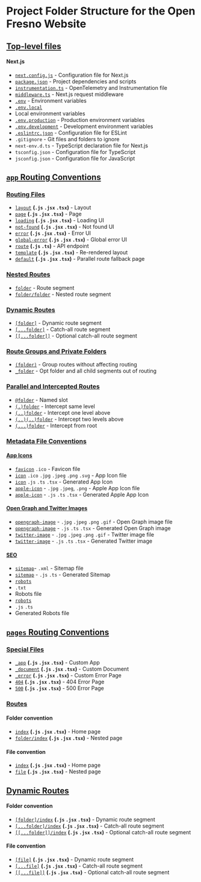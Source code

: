 # Project Folder Structure for the Open Fresno Website

## [Top-level files](https://nextjs.org/docs/getting-started/project-structure#top-level-files)

#### Next.js

- [`next.config.js`](https://nextjs.org/docs/app/api-reference/next-config-js) - Configuration file for Next.js
- [`package.json`](https://nextjs.org/docs/getting-started/installation#manual-installation) - Project dependencies and scripts
- [`instrumentation.ts`](https://nextjs.org/docs/app/building-your-application/optimizing/instrumentation) - OpenTelemetry and Instrumentation file
- [`middleware.ts`](https://nextjs.org/docs/app/building-your-application/routing/middleware) - Next.js request middleware
- [`.env`](https://nextjs.org/docs/app/building-your-application/configuring/environment-variables) - Environment variables
- [`.env.local`](https://nextjs.org/docs/app/building-your-application/configuring/environment-variables)
- Local environment variables
- [`.env.production`](https://nextjs.org/docs/app/building-your-application/configuring/environment-variables) - Production environment variables
- [`.env.development`](https://nextjs.org/docs/app/building-your-application/configuring/environment-variables) - Development environment variables
- [`.eslintrc.json`](https://nextjs.org/docs/app/building-your-application/configuring/eslint) - Configuration file for ESLint
- `.gitignore` - Git files and folders to ignore
- `next-env.d.ts` - TypeScript declaration file for Next.js
- `tsconfig.json` - Configuration file for TypeScript
- `jsconfig.json` - Configuration file for JavaScript

## [`app` Routing Conventions](https://nextjs.org/docs/getting-started/project-structure#app-routing-conventions)

### [Routing Files](https://nextjs.org/docs/getting-started/project-structure#routing-files)

- [`layout`](https://nextjs.org/docs/app/api-reference/file-conventions/layout) **(`.js` `.jsx` `.tsx`)** - Layout
- [`page`](https://nextjs.org/docs/app/api-reference/file-conventions/page) **(`.js` `.jsx` `.tsx`)** - Page
- [`loading`](https://nextjs.org/docs/app/api-reference/file-conventions/loading) **(`.js` `.jsx` `.tsx`)** - Loading UI
- [`not-found`](https://nextjs.org/docs/app/api-reference/file-conventions/not-found) **(`.js` `.jsx` `.tsx`)** - Not found UI
- [`error`](https://nextjs.org/docs/app/api-reference/file-conventions/error) **(`.js` `.jsx` `.tsx`)** - Error UI
- [`global-error`](https://nextjs.org/docs/app/api-reference/file-conventions/error#global-errorjs) **(`.js` `.jsx` `.tsx`)** - Global error UI
- [`route`](https://nextjs.org/docs/app/api-reference/file-conventions/route) **(`.js` `.ts`)** - API endpoint
- [`template`](https://nextjs.org/docs/app/api-reference/file-conventions/template) **(`.js` `.jsx` `.tsx`)** - Re-rendered layout
- [`default`](https://nextjs.org/docs/app/api-reference/file-conventions/default) **(`.js` `.jsx` `.tsx`)** - Parallel route fallback page

### [Nested Routes](https://nextjs.org/docs/getting-started/project-structure#nested-routes)

- [`folder`](https://nextjs.org/docs/app/building-your-application/routing#route-segments) - Route segment
- [`folder/folder`](https://nextjs.org/docs/app/building-your-application/routing#nested-routes) - Nested route segment

### [Dynamic Routes](https://nextjs.org/docs/getting-started/project-structure#dynamic-routes)

- [`[folder]`](https://nextjs.org/docs/app/building-your-application/routing/dynamic-routes#convention) - Dynamic route segment
- [`[...folder]`](https://nextjs.org/docs/app/building-your-application/routing/dynamic-routes#catch-all-segments) - Catch-all route segment
- [`[[...folder]]`](https://nextjs.org/docs/app/building-your-application/routing/dynamic-routes#optional-catch-all-segments) - Optional catch-all route segment

### [Route Groups and Private Folders](https://nextjs.org/docs/getting-started/project-structure#route-groups-and-private-folders)

- [`(folder)`](https://nextjs.org/docs/app/building-your-application/routing/route-groups#convention) - Group routes without affecting routing
- [`_folder`](https://nextjs.org/docs/app/building-your-application/routing/colocation#private-folders) - Opt folder and all child segments out of routing

### [Parallel and Intercepted Routes](https://nextjs.org/docs/getting-started/project-structure#parallel-and-intercepted-routes)

- [`@folder`](https://nextjs.org/docs/app/building-your-application/routing/parallel-routes#convention) - Named slot
- [`(.)folder`](https://nextjs.org/docs/app/building-your-application/routing/intercepting-routes#convention) - Intercept same level
- [`(..)folder`](https://nextjs.org/docs/app/building-your-application/routing/intercepting-routes#convention) - Intercept one level above
- [`(..)(..)folder`](https://nextjs.org/docs/app/building-your-application/routing/intercepting-routes#convention) - Intercept two levels above
- [`(...)folder`](https://nextjs.org/docs/app/building-your-application/routing/intercepting-routes#convention) - Intercept from root

### [Metadata File Conventions](https://nextjs.org/docs/getting-started/project-structure#metadata-file-conventions)

#### [App Icons](https://nextjs.org/docs/getting-started/project-structure#app-icons)

- [`favicon`](https://nextjs.org/docs/app/api-reference/file-conventions/metadata/app-icons#favicon) `.ico` - Favicon file
- [`icon`](https://nextjs.org/docs/app/api-reference/file-conventions/metadata/app-icons#icon) `.ico` `.jpg` `.jpeg` `.png` `.svg` - App Icon file
- [`icon`](https://nextjs.org/docs/app/api-reference/file-conventions/metadata/app-icons#generate-icons-using-code-js-ts-tsx) `.js` `.ts` `.tsx` - Generated App Icon
- [`apple-icon`](https://nextjs.org/docs/app/api-reference/file-conventions/metadata/app-icons#apple-icon) - `.jpg` `.jpeg`, `.png` - Apple App Icon file
- [`apple-icon`](https://nextjs.org/docs/app/api-reference/file-conventions/metadata/app-icons#generate-icons-using-code-js-ts-tsx) - `.js` `.ts` `.tsx` - Generated Apple App Icon

#### [Open Graph and Twitter Images](https://nextjs.org/docs/getting-started/project-structure#open-graph-and-twitter-images)

- [`opengraph-image`](https://nextjs.org/docs/app/api-reference/file-conventions/metadata/opengraph-image#opengraph-image) - `.jpg` `.jpeg` `.png` `.gif` - Open Graph image file
- [`opengraph-image`](https://nextjs.org/docs/app/api-reference/file-conventions/metadata/opengraph-image#generate-images-using-code-js-ts-tsx) - `.js` `.ts` `.tsx` - Generated Open Graph image
- [`twitter-image`](https://nextjs.org/docs/app/api-reference/file-conventions/metadata/opengraph-image#twitter-image) - `.jpg` `.jpeg` `.png` `.gif` - Twitter image file
- [`twitter-image`](https://nextjs.org/docs/app/api-reference/file-conventions/metadata/opengraph-image#generate-images-using-code-js-ts-tsx) - `.js` `.ts` `.tsx` - Generated Twitter image

#### [SEO](https://nextjs.org/docs/getting-started/project-structure#seo)

- [`sitemap`](https://nextjs.org/docs/app/api-reference/file-conventions/metadata/sitemap#static-sitemapxml)- `.xml` - Sitemap file
- [`sitemap`](https://nextjs.org/docs/app/api-reference/file-conventions/metadata/sitemap#generate-a-sitemap) - `.js` `.ts` - Generated Sitemap
- [`robots`](https://nextjs.org/docs/app/api-reference/file-conventions/metadata/robots#static-robotstxt)
- `.txt`
- Robots file
- [`robots`](https://nextjs.org/docs/app/api-reference/file-conventions/metadata/robots#generate-a-robots-file)
- `.js` `.ts`
- Generated Robots file

## [`pages` Routing Conventions](https://nextjs.org/docs/getting-started/project-structure#pages-routing-conventions)

### [Special Files](https://nextjs.org/docs/getting-started/project-structure#special-files)

- [`_app`](https://nextjs.org/docs/pages/building-your-application/routing/custom-app) **(`.js` `.jsx` `.tsx`)** - Custom App
- [`_document`](https://nextjs.org/docs/pages/building-your-application/routing/custom-document) **(`.js` `.jsx` `.tsx`)** - Custom Document
- [`_error`](https://nextjs.org/docs/pages/building-your-application/routing/custom-error#more-advanced-error-page-customizing) **(`.js` `.jsx` `.tsx`)** - Custom Error Page
- [`404`](https://nextjs.org/docs/pages/building-your-application/routing/custom-error#404-page) **(`.js` `.jsx` `.tsx`)** - 404 Error Page
- [`500`](https://nextjs.org/docs/pages/building-your-application/routing/custom-error#500-page) **(`.js` `.jsx` `.tsx`)** - 500 Error Page

### [Routes](https://nextjs.org/docs/getting-started/project-structure#routes)

#### Folder convention

- [`index`](https://nextjs.org/docs/pages/building-your-application/routing/pages-and-layouts#index-routes) **(`.js` `.jsx` `.tsx`)** - Home page
- [`folder/index`](https://nextjs.org/docs/pages/building-your-application/routing/pages-and-layouts#index-routes) **(`.js` `.jsx` `.tsx`)** - Nested page

#### File convention

- [`index`](https://nextjs.org/docs/pages/building-your-application/routing/pages-and-layouts#index-routes) **(`.js` `.jsx` `.tsx`)** - Home page
- [`file`](https://nextjs.org/docs/pages/building-your-application/routing/pages-and-layouts) **(`.js` `.jsx` `.tsx`)** - Nested page

## [Dynamic Routes](https://nextjs.org/docs/getting-started/project-structure#dynamic-routes-1)

#### Folder convention

- [`[folder]/index`](https://nextjs.org/docs/pages/building-your-application/routing/dynamic-routes) **(`.js` `.jsx` `.tsx`)** - Dynamic route segment
- [`[...folder]/index`](https://nextjs.org/docs/pages/building-your-application/routing/dynamic-routes#catch-all-segments) **(`.js` `.jsx` `.tsx`)** - Catch-all route segment
- [`[[...folder]]/index`](https://nextjs.org/docs/pages/building-your-application/routing/dynamic-routes#optional-catch-all-segments) **(`.js` `.jsx` `.tsx`)** - Optional catch-all route segment

#### File convention

- [`[file]`](https://nextjs.org/docs/pages/building-your-application/routing/dynamic-routes) **(`.js` `.jsx` `.tsx`)** - Dynamic route segment
- [`[...file]`](https://nextjs.org/docs/pages/building-your-application/routing/dynamic-routes#catch-all-segments) **(`.js` `.jsx` `.tsx`)** - Catch-all route segment
- [`[[...file]]`](https://nextjs.org/docs/pages/building-your-application/routing/dynamic-routes#optional-catch-all-segments) **(`.js` `.jsx` `.tsx`)** - Optional catch-all route segment
